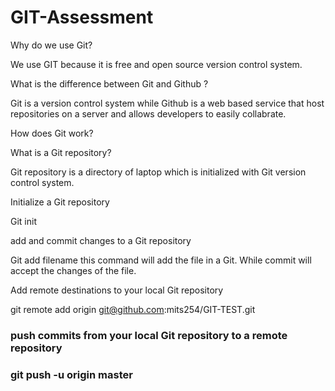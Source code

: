 # GIT-Assessment

Why do we use Git?

We use GIT because it is free and open source version control system. 

What is the difference between Git and Github ?
 
Git is a version control system while Github is a web based service that host repositories on a server and allows developers to easily collabrate.

How does Git work?

What is a Git repository?

Git repository is a directory of laptop which is initialized with Git version control system.

Initialize a Git repository

Git init

add and commit changes to a Git repository

Git add filename 
this command will add the file in a Git. While commit will accept the changes of the file.

Add remote destinations to your local Git repository

git remote add origin git@github.com:mits254/GIT-TEST.git

<h3> push commits from your local Git repository to a remote repository <h3>

git push -u origin master
